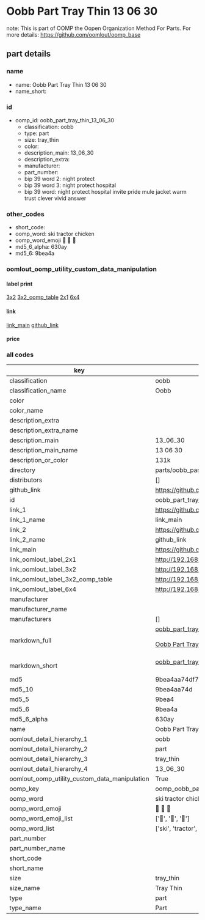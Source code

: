 # Oobb Part Tray Thin 13 06 30  

note: This is part of OOMP the Oopen Organization Method For Parts. For more details: https://github.com/oomlout/oomp_base

##  part details





### name
* name: Oobb Part Tray Thin 13 06 30
* name_short: 
### id
* oomp_id: oobb_part_tray_thin_13_06_30
  * classification: oobb
  * type: part
  * size: tray_thin
  * color: 
  * description_main: 13_06_30
  * description_extra: 
  * manufacturer: 
  * part_number: 
  * bip 39 word 2: night protect
  * bip 39 word 3: night protect hospital
  * bip 39 word: night protect hospital invite pride mule jacket warm trust clever vivid answer

### other_codes
* short_code: 
* oomp_word: ski tractor chicken
* oomp_word_emoji :ski: :tractor: :chicken:
* md5_6_alpha: 630ay
* md5_6: 9bea4a






### oomlout_oomp_utility_custom_data_manipulation
#### label print
[3x2](http://192.168.1.245:1112/?label=oomp%20630ay)
[3x2_oomp_table](http://192.168.1.107:1112/?label=oomp%20630ay)
[2x1](http://192.168.1.242:1112/?label=oomp%20630ay)
[6x4](http://192.168.1.55:1112/?label=oomp%20630ay)    

#### link

[link_main](https://github.com/oomlout/oomlout_oomp_current_version_messy/tree/main/parts/oobb_part_tray_thin_13_06_30) [github_link](https://github.com/oomlout/oomlout_oomp_part_src/tree/main/parts/oobb_part_tray_thin_13_06_30)                             

#### price







### all codes 
| key | value |  
| --- | --- |  
| classification | oobb |  
| classification_name | Oobb |  
| color |  |  
| color_name |  |  
| description_extra |  |  
| description_extra_name |  |  
| description_main | 13_06_30 |  
| description_main_name | 13 06 30 |  
| description_or_color | 131k |  
| directory | parts/oobb_part_tray_thin_13_06_30 |  
| distributors | [] |  
| github_link | https://github.com/oomlout/oomlout_oomp_part_src/tree/main/parts/oobb_part_tray_thin_13_06_30 |  
| id | oobb_part_tray_thin_13_06_30 |  
| link_1 | https://github.com/oomlout/oomlout_oomp_current_version_messy/tree/main/parts/oobb_part_tray_thin_13_06_30 |  
| link_1_name | link_main |  
| link_2 | https://github.com/oomlout/oomlout_oomp_part_src/tree/main/parts/oobb_part_tray_thin_13_06_30 |  
| link_2_name | github_link |  
| link_main | https://github.com/oomlout/oomlout_oomp_current_version_messy/tree/main/parts/oobb_part_tray_thin_13_06_30 |  
| link_oomlout_label_2x1 | http://192.168.1.242:1112/?label=oomp%20630ay |  
| link_oomlout_label_3x2 | http://192.168.1.245:1112/?label=oomp%20630ay |  
| link_oomlout_label_3x2_oomp_table | http://192.168.1.107:1112/?label=oomp%20630ay |  
| link_oomlout_label_6x4 | http://192.168.1.55:1112/?label=oomp%20630ay |  
| manufacturer |  |  
| manufacturer_name |  |  
| manufacturers | [] |  
| markdown_full | [oobb_part_tray_thin_13_06_30](https://github.com/oomlout/oomlout_oomp_current_version_messy/tree/main/parts/oobb_part_tray_thin_13_06_30)<br>[](https://github.com/oomlout/oomlout_oomp_current_version_messy/tree/main/parts/oobb_part_tray_thin_13_06_30)<br>[Oobb Part Tray Thin 13 06 30](https://github.com/oomlout/oomlout_oomp_current_version_messy/tree/main/parts/oobb_part_tray_thin_13_06_30)<br><br> |  
| markdown_short | [oobb_part_tray_thin_13_06_30](https://github.com/oomlout/oomlout_oomp_current_version_messy/tree/main/parts/oobb_part_tray_thin_13_06_30)<br><br> |  
| md5 | 9bea4aa74df72ee245554760dbeb2cac |  
| md5_10 | 9bea4aa74d |  
| md5_5 | 9bea4 |  
| md5_6 | 9bea4a |  
| md5_6_alpha | 630ay |  
| name | Oobb Part Tray Thin 13 06 30 |  
| oomlout_detail_hierarchy_1 | oobb |  
| oomlout_detail_hierarchy_2 | part |  
| oomlout_detail_hierarchy_3 | tray_thin |  
| oomlout_detail_hierarchy_4 | 13_06_30 |  
| oomlout_oomp_utility_custom_data_manipulation | True |  
| oomp_key | oomp_oobb_part_tray_thin_13_06_30 |  
| oomp_word | ski tractor chicken |  
| oomp_word_emoji | :ski: :tractor: :chicken: |  
| oomp_word_emoji_list | [':ski:', ':tractor:', ':chicken:'] |  
| oomp_word_list | ['ski', 'tractor', 'chicken'] |  
| part_number |  |  
| part_number_name |  |  
| short_code |  |  
| short_name |  |  
| size | tray_thin |  
| size_name | Tray Thin |  
| type | part |  
| type_name | Part |  
